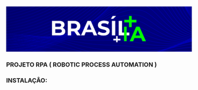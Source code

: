 ![logotio brasilia ](https://github.com/Jandersolutions/brasilia/blob/main/bg2.png?raw=true)
### PROJETO RPA ( ROBOTIC PROCESS AUTOMATION ) 

### INSTALAÇÂO:

